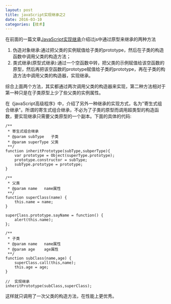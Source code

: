 ```yaml
---
layout: post
title: javaScript实现继承之2
date: 2016-03-10
categories: [技术]
---
```


在前面的一篇文章[JavaScript实现继承](http://rwson.github.io/%E6%8A%80%E6%9C%AF/2015/05/26/js-object-extend.html)介绍过js中通过原型来继承的两种方法

1. 伪造对象继承:通过把父类的实例赋值给子类的prototype，然后在子类的构造函数中调用父类的构造方法；
2. 类式继承(原型式继承):通过一个空函数中转，把父类的示例赋值给该空函数的原型，然后再把该空函数的prototype赋值给子类的prototype，再在子类的构造方法中调用父类的构造器，实现继承。

综合上面两个方法，其实都通过两次调用父类的构造器来实现，第二种方法相对于第一种只是在子类原型上少了些父类的实例属性。

在《javaScript高级程序》中，介绍了另外一种继承的实现方式，名为"寄生式组合继承"。所谓的寄生式组合继承，不必为了子类的原型而调用超类型的构造函数，要实现继承只需要父类原型的一个副本。下面的具体的代码:

    /**
     * 寄生式组合继承
     * @param subType   子类
     * @param superType 父类
     **/
    function inheritPrototype(subType,subperType){
        var prototype = Object(superType.prototype);
        prototype.constructor = subType;
        subType.prototype = prototype;
    }
    
    /**
     * 父类
     * @param name   name属性
     **/
    function superClass(name) {
        this.name = name;
    }
    
    superClass.prototype.sayName = function() {
        alert(this.name);    
    };
    
    /**
     * 子类
     * @param name   name属性
     * @param age    age属性
     **/
    function subClass(name,age) {
        superClass.call(this,name);
        this.age = age;
    }
    
    //  实现继承
    inheritPrototype(subClass,superClass);

这样就只调用了一次父类的构造方法，在性能上更优秀。